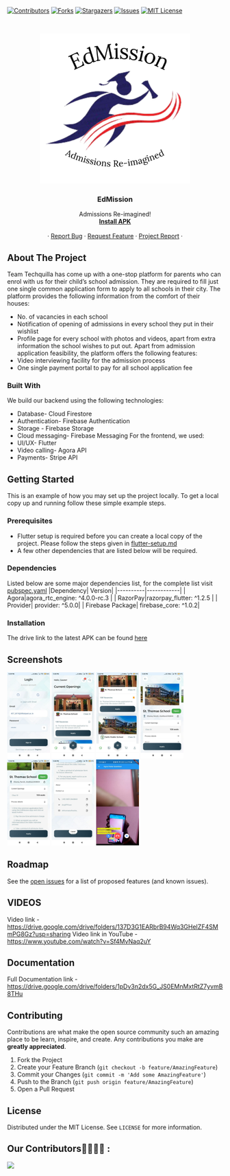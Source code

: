 <!-- PROJECT SHIELDS -->
<!--
*** Using markdown "reference style" links for readability.
*** Reference links are enclosed in brackets [ ] instead of parentheses ( ).
*** See the bottom of this document for the declaration of the reference variables
*** for contributors-url, forks-url, etc. This is an optional, concise syntax you may use.
*** https://www.markdownguide.org/basic-syntax/#reference-style-links
-->

[![Contributors][contributors-shield]][contributors-url]
[![Forks][forks-shield]][forks-url]
[![Stargazers][stars-shield]][stars-url]
[![Issues][issues-shield]][issues-url]
[![MIT License][license-shield]][license-url]


<!-- PROJECT LOGO -->
<br />
<p align="center">
    <img src="setup/logo.png" alt="Logo" width="350" height="350">

  <h3 align="center">EdMission</h3>

  <p align="center">
    Admissions Re-imagined!
    <br />
    <a href="https://drive.google.com/file/d/1BQC2p_bGEaDFPKEt-K50rvE5S0xf9wrZ/view?usp=sharing"><strong>Install APK</strong></a>
    <br />
    <br />
    ·
    <a href="https://github.com/GauravAnand563/EdMission/issues/new">Report Bug</a>
    ·
    <a href="https://github.com/GauravAnand563/EdMission/issues/new">Request Feature</a>
    ·
    <a href="https://docs.google.com/document/d/1AvjmpZW3YEtSYxRsifFd0P2zuNfmUMBU4deRhDOUBUI/edit?usp=sharing">Project Report</a>
    ·
  </p>
</p>


<!-- ABOUT THE PROJECT -->
## About The Project

Team Techquilla has come up with a one-stop platform for parents who can enrol with us for their child’s school admission. They are required to fill just one single common application form to apply to all schools in their city. The platform provides the following information from the comfort of their houses:
* No. of vacancies in each school
* Notification of opening of admissions in every school they put in their wishlist
* Profile page for every school with photos and videos, apart from extra information the school wishes to put out.
Apart from admission application feasibility, the platform offers the following features:
* Video interviewing facility for the admission process
* One single payment portal to pay for all school application fee


### Built With

We build our backend using the following technologies:
* Database- Cloud Firestore
* Authentication- Firebase Authentication
* Storage - Firebase Storage
* Cloud messaging- Firebase Messaging
For the frontend, we used:
* UI/UX- Flutter
* Video calling- Agora API
* Payments- Stripe API



<!-- GETTING STARTED -->
## Getting Started

This is an example of how you may set up the project locally.
To get a local copy up and running follow these simple example steps.

### Prerequisites
* Flutter setup is required before you can create a local copy of the project. Please follow the steps given in [flutter-setup.md](setup/flutter-setup.md)
* A few other dependencies that are listed below will be required.

### Dependencies
Listed below are some major dependencies list, for the complete list visit [pubspec.yaml](https://github.com/GauravAnand563/EdMission/blob/master/pubspec.yaml)
|Dependency| Version|
|----------|------------|
| Agora|agora_rtc_engine: ^4.0.0-rc.3 |
| RazorPay|razorpay_flutter: ^1.2.5 |
| Provider| provider: ^5.0.0|
| Firebase Package| firebase_core: ^1.0.2|

### Installation
The drive link to the latest APK can be found [here](https://drive.google.com/file/d/1BQC2p_bGEaDFPKEt-K50rvE5S0xf9wrZ/view?usp=sharing)

<!-- USAGE EXAMPLES -->
## Screenshots

<img src="https://github.com/GauravAnand563/EdMission/blob/master/setup/login-ss.jpeg"  width="100" height="200">  
<img src="https://github.com/GauravAnand563/EdMission/blob/master/setup/ss1.jpeg"  width="100" height="200">  
<img src="https://github.com/GauravAnand563/EdMission/blob/master/setup/ss2.jpeg"  width="100" height="200">  
<img src="https://github.com/GauravAnand563/EdMission/blob/master/setup/ss3.jpeg"  width="100" height="200">  
<img src="https://github.com/GauravAnand563/EdMission/blob/master/setup/ss4.jpeg"  width="100" height="200">  
<img src="https://github.com/GauravAnand563/EdMission/blob/master/setup/ss5.jpeg"  width="100" height="200">  
<img src="https://github.com/GauravAnand563/EdMission/blob/master/setup/vc-ss.jpeg"  width="100" height="200">


<!-- ROADMAP -->
## Roadmap

See the [open issues](https://github.com/GauravAnand563/EdMission) for a list of proposed features (and known issues).

## VIDEOS
Video link - https://drive.google.com/drive/folders/137D3G1EARbrB94Wq3GHeIZF4SMmPG8Gz?usp=sharing
Video link in YouTube - https://www.youtube.com/watch?v=Sf4MvNaq2uY 

## Documentation

Full Documentation link - https://drive.google.com/drive/folders/1pDv3n2dx5G_JS0EMnMxtRtZ7yvmB8THu


<!-- CONTRIBUTING -->
## Contributing

Contributions are what make the open source community such an amazing place to be learn, inspire, and create. Any contributions you make are **greatly appreciated**.

1. Fork the Project
2. Create your Feature Branch (`git checkout -b feature/AmazingFeature`)
3. Commit your Changes (`git commit -m 'Add some AmazingFeature'`)
4. Push to the Branch (`git push origin feature/AmazingFeature`)
5. Open a Pull Request



<!-- LICENSE -->
## License

Distributed under the MIT License. See `LICENSE` for more information.



<!-- ACKNOWLEDGEMENTS -->
## Our Contributors👩‍💻👨‍💻 :
<a href="https://github.com/GauravAnand563/EdMission/graphs/contributors">
<img src="https://contributors-img.web.app/image?repo=GauravAnand563/EdMission" />
</a>



<!-- MARKDOWN LINKS & IMAGES -->
<!-- https://www.markdownguide.org/basic-syntax/#reference-style-links -->
[contributors-shield]: https://img.shields.io/github/contributors/GauravAnand563/EdMission.svg?style=for-the-badge
[contributors-url]: https://github.com/GauravAnand563/EdMission/graphs/contributors
[forks-shield]: https://img.shields.io/github/forks/GauravAnand563/EdMission.svg?style=for-the-badge
[forks-url]: https://github.com/GauravAnand563/EdMission/network/members
[stars-shield]: https://img.shields.io/github/stars/GauravAnand563/EdMission.svg?style=for-the-badge
[stars-url]: https://github.com/GauravAnand563/EdMission/stargazers
[issues-shield]: https://img.shields.io/github/issues/GauravAnand563/EdMission.svg?style=for-the-badge
[issues-url]: https://github.com/GauravAnand563/EdMission/issues
[license-shield]: https://img.shields.io/github/license/GauravAnand563/EdMission.svg?style=for-the-badge
[license-url]: https://github.com/GauravAnand563/EdMission/blob/master/LICENSE.txt

